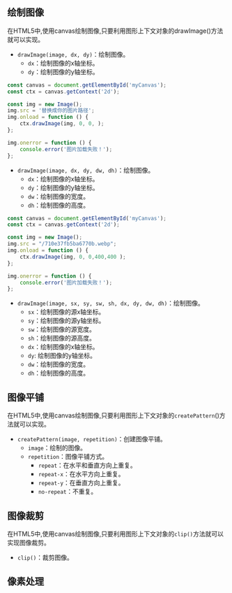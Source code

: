 ## 绘制图像
在HTML5中,使用canvas绘制图像,只要利用图形上下文对象的drawImage()方法就可以实现。
- `drawImage(image, dx, dy)`：绘制图像。
    - `dx`：绘制图像的x轴坐标。
    - `dy`：绘制图像的y轴坐标。 
```js
const canvas = document.getElementById('myCanvas');
const ctx = canvas.getContext('2d');

const img = new Image();
img.src = '替换成你的图片路径'; 
img.onload = function () {
    ctx.drawImage(img, 0, 0, ); 
};

img.onerror = function () {
    console.error('图片加载失败！');
};
```

- `drawImage(image, dx, dy, dw, dh)`：绘制图像。
    - `dx`：绘制图像的x轴坐标。
    - `dy`：绘制图像的y轴坐标。
    - `dw`：绘制图像的宽度。
    - `dh`：绘制图像的高度。

```js
const canvas = document.getElementById('myCanvas');
const ctx = canvas.getContext('2d');

const img = new Image();
img.src = "/710e37fb5ba6770b.webp";
img.onload = function () {
    ctx.drawImage(img, 0, 0,400,400 ); 
};

img.onerror = function () {
    console.error('图片加载失败！');
};

```
- `drawImage(image, sx, sy, sw, sh, dx, dy, dw, dh)`：绘制图像。
    - `sx`：绘制图像的源x轴坐标。
    - `sy`：绘制图像的源y轴坐标。
    - `sw`：绘制图像的源宽度。
    - `sh`：绘制图像的源高度。
    - `dx`：绘制图像的x轴坐标。
    - `dy`: 绘制图像的y轴坐标。
    - `dw`：绘制图像的宽度。
    - `dh`：绘制图像的高度。

## 图像平铺

在HTML5中,使用canvas绘制图像,只要利用图形上下文对象的`createPattern`()方法就可以实现。
- `createPattern(image, repetition)`：创建图像平铺。
    - `image`：绘制的图像。
    - `repetition`：图像平铺方式。
        - `repeat`：在水平和垂直方向上重复。
        - `repeat-x`：在水平方向上重复。
        - `repeat-y`：在垂直方向上重复。
        - `no-repeat`：不重复。

## 图像裁剪
在HTML5中,使用canvas绘制图像,只要利用图形上下文对象的`clip()`方法就可以实现图像裁剪。
- `clip()`：裁剪图像。

## 像素处理


